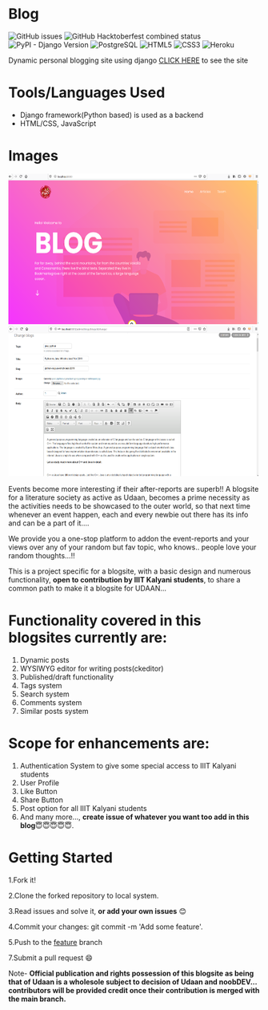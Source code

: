 # Blog
![GitHub issues](https://img.shields.io/github/issues/noobDevelopers/Udaan_Blog)
![GitHub Hacktoberfest combined status](https://img.shields.io/github/hacktoberfest/2020/noobDevelopers/Udaan_Blog)
![PyPI - Django Version](https://img.shields.io/pypi/djversions/djangorestframework)
![PostgreSQL](https://img.shields.io/badge/-PostgreSQL-336791?style=flat-square&logo=postgresql)
![HTML5](https://img.shields.io/badge/-HTML5-E34F26?style=flat-square&logo=html5&logoColor=white)
![CSS3](https://img.shields.io/badge/-CSS3-1572B6?style=flat-square&logo=css3)
![Heroku](https://img.shields.io/badge/-Heroku-430098?style=flat-square&logo=heroku)

Dynamic personal blogging site using django
<a href="https://udaan-blog.herokuapp.com/">CLICK HERE</a> to see the site

# Tools/Languages Used
  
  * Django framework(Python based) is used as a backend
  * HTML/CSS, JavaScript
  
# Images

<img src="./img1.png" width="500" height ="300"/>


<img src="./img2.png" width="500" height ="300"/>


Events become more interesting if their after-reports are superb!!
A blogsite for a literature society as active as Udaan, becomes a prime necessity as the activities needs to be showcased to the outer world, so that next time whenever an event happen, each and every newbie out there has its info and can be a part of it....

We provide you a one-stop platform to addon the event-reports and your views over any of your random but fav topic, who knows.. people love your random thoughts...!!

This is a project specific for a blogsite, with a basic design and numerous functionality, **open to contribution by IIIT Kalyani students**, to share a common path to make it a blogsite for UDAAN...

# Functionality covered in this blogsites currently are:

  1. Dynamic posts
  2. WYSIWYG editor for writing posts(ckeditor)
  3. Published/draft functionality
  4. Tags system
  5. Search system
  6. Comments system
  7. Similar posts system


# Scope for enhancements are:
  1. Authentication System to give some special access to IIIT Kalyani students
  2. User Profile
  3. Like Button
  4. Share Button
  5. Post option for all IIIT Kalyani students
  6. And many more..., **create issue of whatever you want too add in this blog**😇😇😇😇😇.

# Getting Started

   1.Fork it!

   2.Clone the forked repository to local system.
   
   3.Read issues and solve it, **or add your own issues** 😊

   4.Commit your changes: git commit -m 'Add some feature'.

   5.Push to the <a href="">feature</a> branch

   7.Submit a pull request 😄


Note- **Official publication and rights possession of this blogsite as being that of Udaan is a wholesole subject to decision of Udaan and noobDEV... contributors will be provided credit once their contribution is merged with the main branch.**
  


  
  

  


